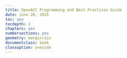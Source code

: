```yaml
---
title: OpenACC Programming and Best Practices Guide
date: June 26, 2015
toc: yes
tocdepth: 2
chapters: yes
numbersections: yes
geometry: margin=1in
documentclass: book
classoption: oneside
---
```

